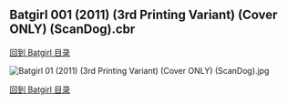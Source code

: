 ## Batgirl 001 (2011) (3rd Printing Variant) (Cover ONLY) (ScanDog).cbr


[回到 Batgirl 目录](https://github.com/alicewish/markdown/blob/master/series/Batgirl.md)


![Batgirl 01 (2011) (3rd Printing Variant) (Cover ONLY) (ScanDog).jpg](https://wx1.sinaimg.cn/large/6a9fdecagy1fq32jm5zivj20zk1iz7s9.jpg)

[回到 Batgirl 目录](https://github.com/alicewish/markdown/blob/master/series/Batgirl.md)

